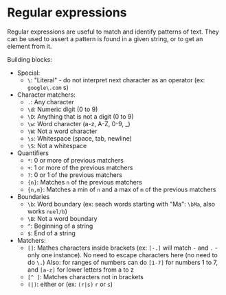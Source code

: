# Regular expressions

Regular expressions are useful to match and identify patterns of text. They can be
used to assert a pattern is found in a given string, or to get an element from it.

Building blocks:
- Special:
  - `\`: "Literal" - do not interpret next character as an operator (ex: `google\.com` s)
- Character matchers:
  - `.`: Any character
  - `\d`: Numeric digit (0 to 9)
  - `\D`: Anything that is not a digit (0 to 9)
  - `\w`: Word character (a-z, A-Z, 0-9, _)
  - `\W`: Not a word character
  - `\s`: Whitespace (space, tab, newline)
  - `\S`: Not a whitespace
- Quantifiers
  - `*`: 0 or more of previous matchers
  - `+`: 1 or more of the previous matchers
  - `?`: 0 or 1 of the previous matchers
  - `{n}`: Matches `n` of the previous matchers
  - `{n,m}`: Matches a min of `n` and a max of `m` of the previous matchers
- Boundaries
  - `\b`: Word boundary (ex: seach words starting with "Ma": `\bMa`, also works `nuel/b`)
  - `\B`: Not a word boundary
  - `^`: Beginning of a string
  - `$`: End of a string
- Matchers:
  - `[]`: Mathes characters inside brackets (ex: `[-.]` will match `-` and `.` - only
  one instance). No need to escape characters here (no need to do `\.`) Also: for ranges
  of numbers can do `[1-7]` for numbers 1 to 7, and `[a-z]` for lower letters from a to z
  - `[^ ]`: Matches characters not in brackets
  - `(|)`: either or (ex: `(r|s)` `r` or `s`)

